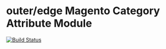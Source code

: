 outer/edge Magento Category Attribute Module
============================================


[![Build Status](https://travis-ci.org/outeredge/magento-category-attribute-module.svg?branch=master)](https://travis-ci.org/outeredge/magento-category-attribute-module)